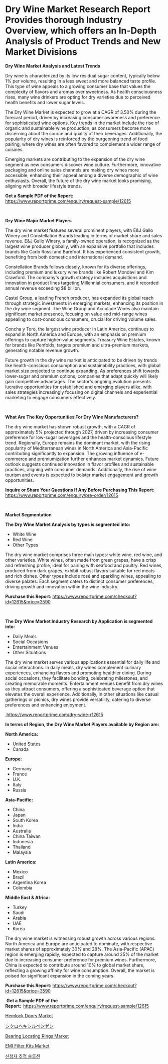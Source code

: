 <p><h1>Dry Wine Market Research Report Provides thorough Industry Overview, which offers an In-Depth Analysis of Product Trends and New Market Divisions</h1></p><p><strong>Dry Wine Market Analysis and Latest Trends</strong></p>
<p><p>Dry wine is characterized by its low residual sugar content, typically below 1% per volume, resulting in a less sweet and more balanced taste profile. This type of wine appeals to a growing consumer base that values the complexity of flavors and aromas over sweetness. As health consciousness rises, many wine drinkers are opting for dry varieties due to perceived health benefits and lower sugar levels.</p><p>The Dry Wine Market is expected to grow at a CAGR of 3.50% during the forecast period, driven by increasing consumer awareness and preference for sophisticated wine options. Key trends in the market include the rise of organic and sustainable wine production, as consumers become more discerning about the source and quality of their beverages. Additionally, the popularity of dry wines is reinforced by the burgeoning trend of food pairing, where dry wines are often favored to complement a wider range of cuisines.</p><p>Emerging markets are contributing to the expansion of the dry wine segment as new consumers discover wine culture. Furthermore, innovative packaging and online sales channels are making dry wines more accessible, enhancing their appeal among a diverse demographic of wine enthusiasts. Overall, the future of the dry wine market looks promising, aligning with broader lifestyle trends.</p></p>
<p><strong>Get a Sample PDF of the Report:&nbsp;</strong> <a href="https://www.reportprime.com/enquiry/request-sample/12615">https://www.reportprime.com/enquiry/request-sample/12615</a></p>
<p>&nbsp;</p>
<p><strong>Dry Wine Major Market Players</strong></p>
<p><p>The dry wine market features several prominent players, with E&J Gallo Winery and Constellation Brands leading in terms of market share and sales revenue. E&J Gallo Winery, a family-owned operation, is recognized as the largest wine producer globally, with an expansive portfolio that includes brands like Carlo Rossi and Barefoot. It has experienced consistent growth, benefiting from both domestic and international demand.</p><p>Constellation Brands follows closely, known for its diverse offerings, including premium and luxury wine brands like Robert Mondavi and Kim Crawford. The company's growth strategy includes acquisitions and innovation in product lines targeting Millennial consumers, and it recorded annual revenue exceeding $8 billion.</p><p>Castel Group, a leading French producer, has expanded its global reach through strategic investments in emerging markets, enhancing its position in the dry wine segment. The Wine Group and Accolade Wines also maintain significant market presence, focusing on value and mid-range wines appealing to cost-conscious consumers, crucial for driving volume sales.</p><p>Concha y Toro, the largest wine producer in Latin America, continues to expand in North America and Europe, with an emphasis on premium offerings to capture higher-value segments. Treasury Wine Estates, known for brands like Penfolds, targets premium and ultra-premium markets, generating notable revenue growth.</p><p>Future growth in the dry wine market is anticipated to be driven by trends like health-conscious consumption and sustainability practices, with global market size projected to continue expanding. As preferences shift towards lower-sugar and premium options, companies that adapt quickly will likely gain competitive advantages. The sector's ongoing evolution presents lucrative opportunities for established and emerging players alike, with sales strategies increasingly focusing on digital channels and experiential marketing to engage consumers effectively.</p></p>
<p>&nbsp;</p>
<p><strong>What Are The Key Opportunities For Dry Wine Manufacturers?</strong></p>
<p><p>The dry wine market has shown robust growth, with a CAGR of approximately 5% projected through 2027, driven by increasing consumer preference for low-sugar beverages and the health-conscious lifestyle trend. Regionally, Europe remains the dominant market, with the rising popularity of Mediterranean wines in North America and Asia-Pacific contributing significantly to expansion. The growing influence of e-commerce and premiumization further enhances market dynamics. Future outlook suggests continued innovation in flavor profiles and sustainable practices, aligning with consumer demands. Additionally, the rise of wine tourism and events is expected to bolster market engagement and growth opportunities.</p></p>
<p><strong>Inquire or Share Your Questions If Any Before Purchasing This Report:</strong> <a href="https://www.reportprime.com/enquiry/pre-order/12615">https://www.reportprime.com/enquiry/pre-order/12615</a></p>
<p>&nbsp;</p>
<p><strong>Market Segmentation</strong></p>
<p><strong>The Dry Wine Market Analysis by types is segmented into:</strong></p>
<p><ul><li>White Wine</li><li>Red Wine</li><li>Other Types</li></ul></p>
<p><p>The dry wine market comprises three main types: white wine, red wine, and other varieties. White wines, often made from green grapes, have a crisp and refreshing profile, ideal for pairing with seafood and poultry. Red wines, produced from dark grapes, exhibit robust flavors suitable for red meats and rich dishes. Other types include rosé and sparkling wines, appealing to diverse palates. Each segment caters to distinct consumer preferences, driving growth and innovation within the wine industry.</p></p>
<p><strong>Purchase this Report:&nbsp;</strong><a href="https://www.reportprime.com/checkout?id=12615&price=3590">https://www.reportprime.com/checkout?id=12615&price=3590</a></p>
<p>&nbsp;</p>
<p><strong>The Dry Wine Market Industry Research by Application is segmented into:</strong></p>
<p><ul><li>Daily Meals</li><li>Social Occasions</li><li>Entertainment Venues</li><li>Other Situations</li></ul></p>
<p><p>The dry wine market serves various applications essential for daily life and social interactions. In daily meals, dry wines complement culinary experiences, enhancing flavors and promoting healthier dining. During social occasions, they facilitate bonding, celebrating milestones, and creating memorable moments. Entertainment venues benefit from dry wines as they attract consumers, offering a sophisticated beverage option that elevates the overall experience. Additionally, in other situations like casual gatherings or picnics, dry wines provide versatility, catering to diverse preferences and enhancing enjoyment.</p></p>
<p><a href="https://www.reportprime.com/dry-wine-r12615">&nbsp;https://www.reportprime.com/dry-wine-r12615</a></p>
<p><strong>In terms of Region, the Dry Wine Market Players available by Region are:</strong></p>
<p>
    <p> <strong> North America: </strong>
        <ul>
            <li>United States</li>
            <li>Canada</li>
        </ul>
        </p> 
    <p> <strong> Europe: </strong>
        <ul>
            <li>Germany</li>
            <li>France</li>
            <li>U.K.</li>
            <li>Italy</li>
            <li>Russia</li>
        </ul>
        </p> 
    <p> <strong> Asia-Pacific: </strong>
        <ul>
            <li>China</li>
            <li>Japan</li>
            <li>South Korea</li>
            <li>India</li>
            <li>Australia</li>
            <li>China Taiwan</li>
            <li>Indonesia</li>
            <li>Thailand</li>
            <li>Malaysia</li>
        </ul>
        </p> 
    <p> <strong> Latin America: </strong>
        <ul>
            <li>Mexico</li>
            <li>Brazil</li>
            <li>Argentina Korea</li>
            <li>Colombia</li>
        </ul>
        </p> 
    <p> <strong> Middle East & Africa: </strong>
        <ul>
            <li>Turkey</li>
            <li>Saudi</li>
            <li>Arabia</li>
            <li>UAE</li>
            <li>Korea</li>
        </ul>
    </p>
    </p>
<p><p>The dry wine market is witnessing robust growth across various regions. North America and Europe are anticipated to dominate, with respective market shares of approximately 30% and 28%. The Asia-Pacific (APAC) region is emerging rapidly, expected to capture around 25% of the market due to increasing consumer preference for premium wines. Furthermore, China is expected to contribute around 10% to global market share, reflecting a growing affinity for wine consumption. Overall, the market is poised for significant expansion in the coming years.</p></p>
<p><strong>Purchase this Report: </strong><a href="https://www.reportprime.com/checkout?id=12615&price=3590">https://www.reportprime.com/checkout?id=12615&price=3590</a></p>
<p>&nbsp;<strong>Get a Sample PDF of the Report:&nbsp;&nbsp;</strong><a href="https://www.reportprime.com/enquiry/request-sample/12615">https://www.reportprime.com/enquiry/request-sample/12615</a></p>
<p><strong></strong></p>
<p><p><a href="https://medium.com/@kelleebernier1851/hemlock-doors-market-research-report-exploring-market-size-and-revenue-analysis-for-hemlock-doors-4ccceaabcd09">Hemlock Doors Market</a></p><p><a href="https://medium.com/@tubbs463/%E3%82%B7%E3%82%AF%E3%83%AD%E3%83%98%E3%82%AD%E3%82%B7%E3%83%AB%E3%83%99%E3%83%B3%E3%82%BC%E3%83%B3%E5%B8%82%E5%A0%B4%E8%A6%8F%E6%A8%A1-%E9%9B%BB%E5%AD%90%E3%82%B0%E3%83%AC%E3%83%BC%E3%83%89-%E7%94%A3%E6%A5%AD%E3%82%B0%E3%83%AC%E3%83%BC%E3%83%89-%E8%A3%BD%E5%93%81%E5%88%A5-%E4%B8%AD%E9%96%93%E4%BD%93-%E6%BA%B6%E5%AA%92-%E3%81%9D%E3%81%AE%E4%BB%96-%E3%82%B0%E3%83%AD%E3%83%BC%E3%83%90%E3%83%AB%E7%94%A3%E6%A5%AD%E5%88%86%E6%9E%90-%E3%82%B7%E3%82%A7%E3%82%A2-%E6%88%90%E9%95%B7-%E3%83%88%E3%83%AC%E3%83%B3%E3%83%89-2024%E5%B9%B4%E3%81%8B%E3%82%892031%E5%B9%B4%E3%81%BE%E3%81%A7%E3%81%AE%E4%BA%88%E6%B8%AC-72a46ef63aec">シクロヘキシルベンゼン</a></p><p><a href="https://issuu.com/reportprime-2/docs/bearing-locating-rings-market-size-_95a28c1fc52ec9">Bearing Locating Rings Market</a></p><p><a href="https://www.linkedin.com/pulse/emi-filter-kits-market-size-growth-trends-statistics-qvcoe?trackingId=7qEIYxAES1%2BtHSszUwUD9A%3D%3D">EMI Filter Kits Market</a></p><p><a href="https://medium.com/@brendanmata77/%EC%96%B4%EB%96%A4-%ED%98%81%EC%8B%A0%EA%B3%BC-%EC%8B%9C%EC%9E%A5-%ED%8A%B8%EB%A0%8C%EB%93%9C%EA%B0%80-%EC%A7%80%EC%9B%90%EC%9E%90-%EC%B6%94%EC%A0%81-%EC%86%94%EB%A3%A8%EC%85%98-%EC%8B%9C%EC%9E%A5%EC%9D%84-%ED%98%95%EC%84%B1%ED%95%98%EA%B3%A0-%EC%9E%88%EC%8A%B5%EB%8B%88%EA%B9%8C-a48f95e584a9">신청자 추적 솔루션</a></p></p>